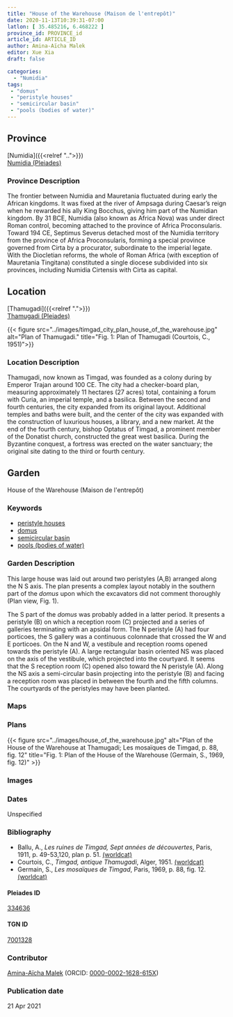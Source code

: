 ```yaml
---
title: "House of the Warehouse (Maison de l'entrepôt)"
date: 2020-11-13T10:39:31-07:00
latlon: [ 35.485216, 6.468222 ]
province_id: PROVINCE_id
article_id: ARTICLE_ID
author: Amina-Aïcha Malek
editor: Xue Xia
draft: false

categories:
  - "Numidia"
tags:
 - "domus"
 - "peristyle houses"
 - "semicircular basin"
 - "pools (bodies of water)"
---
```


## Province
[Numidia]({{<relref "..">}}) \
[Numidia (Pleiades)](https://pleiades.stoa.org/places/981539)

### Province Description

The frontier between Numidia and Mauretania fluctuated during early the African kingdoms. It was fixed at the river of Ampsaga during Caesar’s reign when he rewarded his ally King Bocchus, giving him part of the Numidian kingdom. By 31 BCE, Numidia (also known as Africa Nova) was under direct Roman control, becoming attached to the province of Africa Proconsularis. Toward 194 CE, Septimus Severus detached most of the Numidia territory from the province of Africa Proconsularis, forming a special province governed from Cirta by a procurator, subordinate to the imperial legate. With the Diocletian reforms, the whole of Roman Africa (with exception of Mauretania Tingitana) constituted a single diocese subdivided into six provinces, including Numidia Cirtensis with Cirta as capital.

## Location

[Thamugadi]({{<relref ".">}}) \
[Thamugadi (Pleiades)](https://pleiades.stoa.org/places/334636)

{{< figure src="../images/timgad_city_plan_house_of_the_warehouse.jpg" alt="Plan of Thamugadi." title="Fig. 1: Plan of Thamugadi (Courtois, C., 1951)">}}

### Location Description

Thamugadi, now known as Timgad, was founded as a colony during by Emperor Trajan around 100 CE. The city had a checker-board plan, measuring approximately 11 hectares (27 acres) total, containing a forum with Curia, an imperial temple, and a basilica. Between the second and fourth centuries, the city expanded from its original layout. Additional temples and baths were built, and the center of the city was expanded with the construction of luxurious houses, a library, and a new market. At the end of the fourth century, bishop Optatus of Timgad, a prominent member of the Donatist church, constructed the great west basilica. During the Byzantine conquest, a fortress was erected on the water sanctuary; the original site dating to the third or fourth century.

<!-- LEAVE THIS BLANK FOR NOW -->

<!--## Sublocation-->

<!--
[AREA WITHIN LOCATION, LIKE “PALATINE HILL”](GEOREFERENCE LINK)
A sublocation is any area larger than an individual garden, but located within a location. I would always try to include a link to a controlled vocabulary here if possible. This ID may well be different from the Garden ID, e.g., Pompeii versus a Garden in one of the houses which has its own Pleiades ID.
-->

<!--### Sublocation Description-->

<!-- DESCRIPTION -->

## Garden
House of the Warehouse (Maison de l'entrepôt)

### Keywords
- [peristyle houses](http://vocab.getty.edu/page/aat/300005452)
- [domus](http://vocab.getty.edu/page/aat/300005506)
- [semicircular basin](#)
- [pools (bodies of water)](http://vocab.getty.edu/page/aat/300008692)
### Garden Description
This large house was laid out around two peristyles (A,B) arranged along the N S axis. The plan presents a complex layout notably in the southern part of the *domus* upon which the excavators did not comment thoroughly (Plan view, Fig. 1).

The S part of the *domus* was probably added in a latter period. It presents a peristyle (B) on which a reception room (C) projected and a series of galleries terminating with an apsidal form. The N peristyle (A) had four porticoes, the S gallery was a continuous colonnade that crossed the W and E porticoes. On the N and W, a vestibule and reception rooms opened towards the peristyle (A). A large rectangular basin oriented NS was placed on the axis of the vestibule, which projected into the courtyard. It seems that the S reception room (C) opened also toward the N peristyle (A). Along the NS axis a semi-circular basin projecting into the peristyle (B) and facing a reception room was placed in between the fourth and the fifth columns. The courtyards of the peristyles may have been planted.

### Maps

<!--
{{< figure src="IMG_URL" alt="ALT_TEXT" title="CAPTION" >}}
-->

### Plans
{{< figure src="../images/house_of_the_warehouse.jpg" alt="Plan of the House of the Warehouse at Thamugadi; Les mosaïques de Timgad, p. 88, fig. 12" title="Fig. 1: Plan of the House of the Warehouse (Germain, S., 1969, fig. 12)" >}}

<!--
{{< figure src="IMG_URL" alt="ALT_TEXT" title="CAPTION" >}}
-->

### Images
<!--
{{< figure src="IMG_URL" alt="ALT_TEXT" title="CAPTION" >}}
-->

### Dates
Unspecified

### Bibliography
*  Ballu, A., *Les ruines de Timgad, Sept années de découvertes*, Paris, 1911, p. 49-53,120, plan p. 51. [(worldcat)](http://www.worldcat.org/oclc/802835102)
* Courtois, C., *Timgad, antique Thamugadi*, Alger, 1951. [(worldcat)](http://www.worldcat.org/oclc/23396951)
* Germain, S., *Les mosaïques de Timgad*, Paris, 1969, p. 88, fig. 12. [(worldcat)](http://www.worldcat.org/oclc/643640586)


<!--#### Periodo ID-->

<!-- [PERIODO_ID](https://pleiades.stoa.org/places/PLEIADES_ID) -->

#### Pleiades ID

[334636](https://pleiades.stoa.org/places/334636)

#### TGN ID
[7001328](http://vocab.getty.edu/page/tgn/7001328)

### Contributor
[Amina-Aïcha Malek](link) (ORCID: [0000-0002-1628-615X](https://orcid.org/0000-0002-1628-615X))

### Publication date

21 Apr 2021

<!--### Related articles-->

<!-- Links to other related articles. Leave blank for now -->
